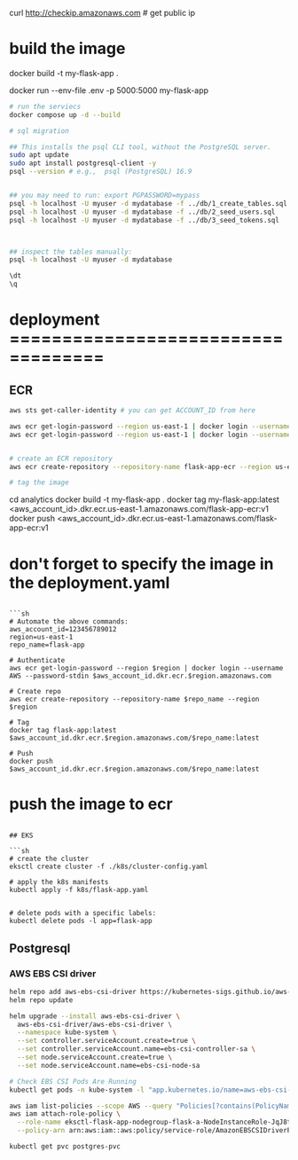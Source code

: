 
curl http://checkip.amazonaws.com # get public ip


# build the image 

docker build -t my-flask-app .

docker run --env-file .env -p 5000:5000 my-flask-app



```sh
# run the serviecs
docker compose up -d --build

# sql migration

## This installs the psql CLI tool, without the PostgreSQL server.
sudo apt update
sudo apt install postgresql-client -y
psql --version # e.g.,  psql (PostgreSQL) 16.9


## you may need to run: export PGPASSWORD=mypass
psql -h localhost -U myuser -d mydatabase -f ../db/1_create_tables.sql
psql -h localhost -U myuser -d mydatabase -f ../db/2_seed_users.sql
psql -h localhost -U myuser -d mydatabase -f ../db/3_seed_tokens.sql



## inspect the tables manually:
psql -h localhost -U myuser -d mydatabase

\dt
\q
```


# deployment =================================== #

## ECR

```sh
aws sts get-caller-identity # you can get ACCOUNT_ID from here

aws ecr get-login-password --region us-east-1 | docker login --username AWS --password-stdin <aws_account_id>.dkr.ecr.us-east-1.amazonaws.com
aws ecr get-login-password --region us-east-1 | docker login --username AWS --password-stdin $(aws sts get-caller-identity --query Account --output text).dkr.ecr.us-east-1.amazonaws.com


# create an ECR repository
aws ecr create-repository --repository-name flask-app-ecr --region us-east-1

# tag the image
```
cd analytics
docker build -t my-flask-app .
docker tag my-flask-app:latest <aws_account_id>.dkr.ecr.us-east-1.amazonaws.com/flask-app-ecr:v1
docker push <aws_account_id>.dkr.ecr.us-east-1.amazonaws.com/flask-app-ecr:v1

# don't forget to specify the image in the deployment.yaml
```

```sh
# Automate the above commands:
aws_account_id=123456789012
region=us-east-1
repo_name=flask-app

# Authenticate
aws ecr get-login-password --region $region | docker login --username AWS --password-stdin $aws_account_id.dkr.ecr.$region.amazonaws.com

# Create repo
aws ecr create-repository --repository-name $repo_name --region $region

# Tag
docker tag flask-app:latest $aws_account_id.dkr.ecr.$region.amazonaws.com/$repo_name:latest

# Push
docker push $aws_account_id.dkr.ecr.$region.amazonaws.com/$repo_name:latest
```



# push the image to ecr
```

## EKS

```sh
# create the cluster
eksctl create cluster -f ./k8s/cluster-config.yaml

# apply the k8s manifests
kubectl apply -f k8s/flask-app.yaml


# delete pods with a specific labels:
kubectl delete pods -l app=flask-app

```


## Postgresql

### AWS EBS CSI driver 
```sh
helm repo add aws-ebs-csi-driver https://kubernetes-sigs.github.io/aws-ebs-csi-driver
helm repo update

helm upgrade --install aws-ebs-csi-driver \
  aws-ebs-csi-driver/aws-ebs-csi-driver \
  --namespace kube-system \
  --set controller.serviceAccount.create=true \
  --set controller.serviceAccount.name=ebs-csi-controller-sa \
  --set node.serviceAccount.create=true \
  --set node.serviceAccount.name=ebs-csi-node-sa

# Check EBS CSI Pods Are Running
kubectl get pods -n kube-system -l "app.kubernetes.io/name=aws-ebs-csi-driver,app.kubernetes.io/instance=aws-ebs-csi-driver"

aws iam list-policies --scope AWS --query "Policies[?contains(PolicyName, 'EBS')].[PolicyName,Arn]" --output table
aws iam attach-role-policy \
  --role-name eksctl-flask-app-nodegroup-flask-a-NodeInstanceRole-JqJ8tMrJHRKv \
  --policy-arn arn:aws:iam::aws:policy/service-role/AmazonEBSCSIDriverPolicy


```


```sh
kubectl get pvc postgres-pvc

```
